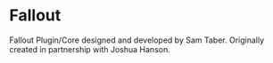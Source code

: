 # Fallout
Fallout Plugin/Core designed and developed by Sam Taber. Originally created in partnership with Joshua Hanson.
